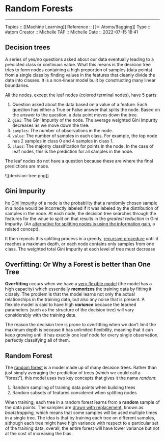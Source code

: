 # Random Forests
---
Topics :: [[Machine Learning]] 
Reference :: [[⚛️ Atoms/Bagging]]
Type :: #atom
Creator :: Michelle
TAF :: Michelle
Date :: 2022-07-15 18:41


## Decision trees
A series of yes/no questions asked about our data eventually leading to a predicted class  or continuos value.  What this means is the decision tree tries to form nodes containing a high proportion of samples (data points) from a single class by finding values in the features that cleanly divide the data into classes. It is a non-linear model built by constructing many linear boundaries.

All the nodes, except the leaf nodes (colored terminal nodes), have 5 parts:

1.  Question asked about the data based on a value of a feature. Each question has either a True or False answer that splits the node. Based on the answer to the question, a data point moves down the tree.
2.  `gini`: The Gini Impurity of the node. The average weighted Gini Impurity decreases as we move down the tree.
3.  `samples`: The number of observations in the node.
4.  `value`: The number of samples in each class. For example, the top node has 2 samples in class 0 and 4 samples in class 1.
5.  `class`: The majority classification for points in the node. In the case of leaf nodes, this is the prediction for all samples in the node.

The leaf nodes do not have a question because these are where the final predictions are made.

![[decision-tree.png]]

## Gini Impurity
he [Gini Impurity](https://en.wikipedia.org/wiki/Decision_tree_learning#Gini_impurity) of a node is the probability that a randomly chosen sample in a node would be incorrectly labeled if it was labeled by the distribution of samples in the node.
At each node, the decision tree searches through the features for the value to split on that results in the _greatest reduction_ in Gini Impurity. (An [alternative for splitting nodes is using the information gain](https://datascience.stackexchange.com/questions/10228/gini-impurity-vs-entropy), a related concept).

It then repeats this splitting process in a greedy, [recursive procedure](http://scikit-learn.org/stable/modules/tree.html#tree) until it reaches a maximum depth, or each node contains only samples from one class. The weighted total Gini Impurity at each level of tree must decrease

## Overfitting: Or Why a Forest is better than One Tree
**Overfitting** occurs when we have a [very flexible model](http://qr.ae/TUNozZ) (the model has a high capacity) which essentially **memorizes** the training data by fitting it closely. The problem is that the model learns not only the actual relationships in the training data, but also any noise that is present. A flexible model is said to have high **_variance_** because the learned parameters (such as the structure of the decision tree) will vary considerably with the training data.

The reason the decision tree is prone to overfitting when we don’t limit the maximum depth is because it has unlimited flexibility, meaning that it can keep growing until it has exactly one leaf node for every single observation, perfectly classifying all of them.


## Random Forest 

The [random forest](https://www.stat.berkeley.edu/~breiman/RandomForests/cc_home.htm) is a model made up of many decision trees. Rather than just simply averaging the prediction of trees (which we could call a “forest”), this model uses two key concepts that gives it the name _random_:

1.  Random sampling of training data points when building trees
2.  Random subsets of features considered when splitting nodes

When training, each tree in a random forest learns from a **random** sample of the data points. The samples are [drawn with replacement](https://en.wikipedia.org/wiki/Bootstrapping_(statistics)), known as _bootstrapping,_ which means that some samples will be used multiple times in a single tree. The idea is that by training each tree on different samples, although each tree might have high variance with respect to a particular set of the training data, overall, the entire forest will have lower variance but not at the cost of increasing the bias.